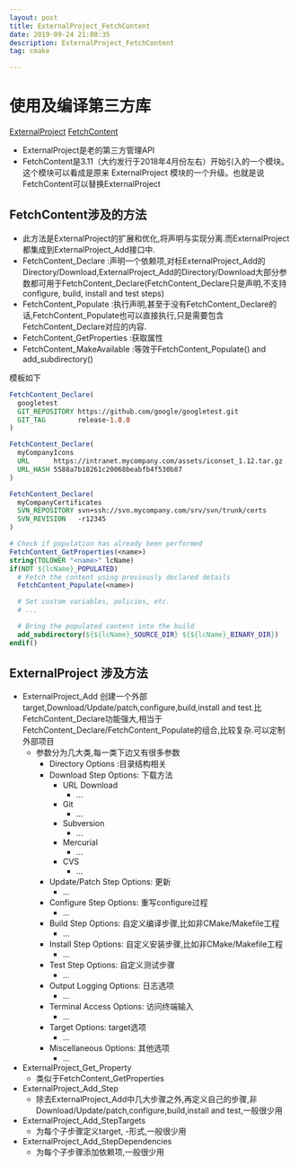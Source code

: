 ```yaml
---
layout: post
title: ExternalProject_FetchContent
date: 2019-09-24 21:08:35
description: ExternalProject_FetchContent
tag: cmake

---
```

# 使用及编译第三方库
[ExternalProject](https://cmake.org/cmake/help/latest/module/ExternalProject.html)
[FetchContent](https://cmake.org/cmake/help/latest/module/FetchContent.html)
+ ExternalProject是老的第三方管理API
+ FetchContent是3.11（大约发行于2018年4月份左右）开始引入的一个模块。这个模块可以看成是原来 ExternalProject 模块的一个升级。也就是说FetchContent可以替换ExternalProject

## FetchContent涉及的方法 
+ 此方法是ExternalProject的扩展和优化,将声明与实现分离.而ExternalProject都集成到ExternalProject_Add接口中.
+ FetchContent_Declare :声明一个依赖项,对标ExternalProject_Add的Directory/Download,ExternalProject_Add的Directory/Download大部分参数都可用于FetchContent_Declare(FetchContent_Declare只是声明,不支持configure, build, install and test steps)
+ FetchContent_Populate :执行声明,甚至于没有FetchContent_Declare的话,FetchContent_Populate也可以直接执行,只是需要包含FetchContent_Declare对应的内容.
+ FetchContent_GetProperties :获取属性
+ FetchContent_MakeAvailable :等效于FetchContent_Populate() and add_subdirectory()

模板如下
```cmake
FetchContent_Declare(
  googletest
  GIT_REPOSITORY https://github.com/google/googletest.git
  GIT_TAG        release-1.8.0
)

FetchContent_Declare(
  myCompanyIcons
  URL      https://intranet.mycompany.com/assets/iconset_1.12.tar.gz
  URL_HASH 5588a7b18261c20068beabfb4f530b87
)

FetchContent_Declare(
  myCompanyCertificates
  SVN_REPOSITORY svn+ssh://svn.mycompany.com/srv/svn/trunk/certs
  SVN_REVISION   -r12345
)
```
```cmake
# Check if population has already been performed
FetchContent_GetProperties(<name>)
string(TOLOWER "<name>" lcName)
if(NOT ${lcName}_POPULATED)
  # Fetch the content using previously declared details
  FetchContent_Populate(<name>)

  # Set custom variables, policies, etc.
  # ...

  # Bring the populated content into the build
  add_subdirectory(${${lcName}_SOURCE_DIR} ${${lcName}_BINARY_DIR})
endif()
```


## ExternalProject 涉及方法
+ ExternalProject_Add 创建一个外部target,Download/Update/patch,configure,build,install and test.比FetchContent_Declare功能强大,相当于FetchContent_Declare/FetchContent_Populate的组合,比较复杂.可以定制外部项目
  + 参数分为几大类,每一类下边又有很多参数
    + Directory Options :目录结构相关
    + Download Step Options: 下载方法
      + URL Download
        + ...
      + Git
        + ...
      + Subversion
        + ...
      + Mercurial
        + ...
      + CVS
        + ...
    + Update/Patch Step Options: 更新
      + ...
    + Configure Step Options: 重写configure过程
      + ...
    + Build Step Options: 自定义编译步骤,比如非CMake/Makefile工程
      + ...
    + Install Step Options: 自定义安装步骤,比如非CMake/Makefile工程
      + ...
    + Test Step Options: 自定义测试步骤
      + ...
    + Output Logging Options: 日志选项
      + ...
    + Terminal Access Options: 访问终端输入
      + ...
    + Target Options: target选项
      + ...
    + Miscellaneous Options: 其他选项
      + ...
+ ExternalProject_Get_Property 
  + 类似于FetchContent_GetProperties
+ ExternalProject_Add_Step 
  + 除去ExternalProject_Add中几大步骤之外,再定义自己的步骤,非Download/Update/patch,configure,build,install and test,一般很少用
+ ExternalProject_Add_StepTargets 
  + 为每个子步骤定义target, <name>-<step>形式,一般很少用
+ ExternalProject_Add_StepDependencies 
  + 为每个子步骤添加依赖项,一般很少用